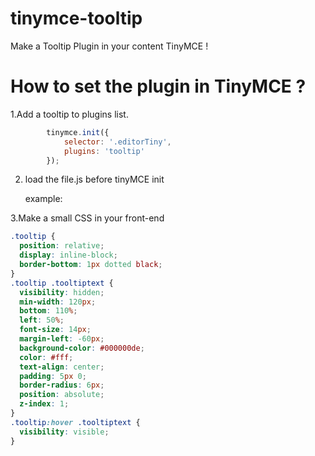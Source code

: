 # tinymce-tooltip
Make a Tooltip Plugin in your content TinyMCE !

# How to set the plugin in TinyMCE ?

1.Add a tooltip to plugins list.

```js
		tinymce.init({
			selector: '.editorTiny',
			plugins: 'tooltip'
		});
```

2. load the file.js before tinyMCE init

   example:
   <script src="/js/plugins/tooltip.js"></script>
   <script>
    tinymce.init({
			selector: '.editorTiny',
			plugins: 'tooltip'
		});
   </script>

3.Make a small CSS in your front-end

```css
.tooltip {
  position: relative;
  display: inline-block;
  border-bottom: 1px dotted black;
}
.tooltip .tooltiptext {
  visibility: hidden;
  min-width: 120px;
  bottom: 110%;
  left: 50%;
  font-size: 14px;
  margin-left: -60px;
  background-color: #000000de;
  color: #fff;
  text-align: center;
  padding: 5px 0;
  border-radius: 6px;
  position: absolute;
  z-index: 1;
}
.tooltip:hover .tooltiptext {
  visibility: visible;
}
```
